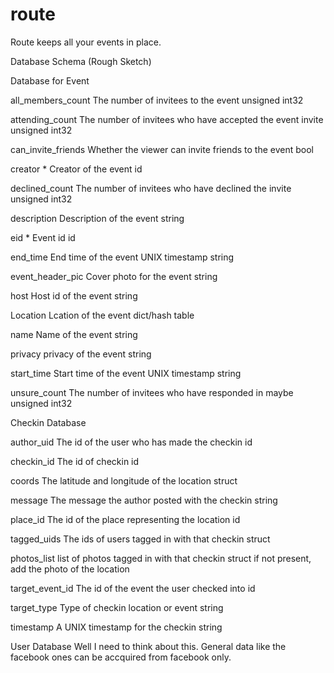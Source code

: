 route
=====
Route keeps all your events in place.

Database Schema (Rough Sketch)

Database for Event 

all_members_count     The number of invitees to the event
unsigned int32	

attending_count	      The number of invitees who have accepted the event invite
unsigned int32 	

can_invite_friends	  Whether the viewer can invite friends to the event
bool	

creator *	            Creator of the event
id	

declined_count	      The number of invitees who have declined the invite
unsigned int32	

description	          Description of the event
string	

eid *	                Event id
id	

end_time	           End time of the event UNIX timestamp
string	

event_header_pic	    Cover photo for the event
string	

host	               Host id of the event
string	

Location	           Lcation of the event
dict/hash table	

name 	               Name of the event
string	

privacy	             privacy of the event
string	

start_time	          Start time of the event UNIX timestamp
string	

unsure_count	      The number of invitees who have responded in maybe
unsigned int32	

Checkin Database

author_uid        The id of the user who has made the checkin
id	

checkin_id	       The id of checkin
id	

coords	           The latitude and longitude of the location
struct	

message	           The message the author posted with the checkin
string	

place_id	         The id of the place representing the location
id	

tagged_uids	       The ids of users tagged in with that checkin
struct	

photos_list	       list of photos tagged in with that checkin
struct	           if not present, add the photo of the location

target_event_id	    The id of the event the user checked into
id	

target_type	        Type of checkin location or event
string	

timestamp	         A UNIX timestamp for the checkin
string	

User Database
Well I need to think about this.
General data like the facebook ones can be accquired from facebook only.
